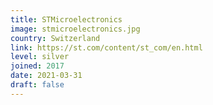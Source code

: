 ```yaml
---
title: STMicroelectronics
image: stmicroelectronics.jpg
country: Switzerland
link: https://st.com/content/st_com/en.html
level: silver
joined: 2017
date: 2021-03-31
draft: false
---
```

